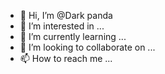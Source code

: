 - 👋 Hi, I’m @Dark panda 
- 👀 I’m interested in ...
- 🌱 I’m currently learning ...
- 💞️ I’m looking to collaborate on ...
- 📫 How to reach me ...

<!---
Pandatex2004/Dark panda  is a ✨ special ✨ repository because its `README.md` (this file) appears on your GitHub profile.
You can click the Preview link to take a look at your changes.
--->
